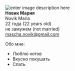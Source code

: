 ![enter image description    here](https://sun1.beltelecom-by-minsk.userapi.com/s/v1/ig2/X77lD7wRnr9mWskPZkhZTeCuzaNqCYC23YH2q4E9bkqxjSRTm-Puh_XbBuu5Py3I8r3LCkrQIu5iqrcV3ufUUmD4.jpg?size=200x200&quality=96&crop=227,121,358,358&ava=1)  
**Новик Мария**     
Novik Maria  
22 года (22 years old)  
не замужем (not married)  
mascha.novik@gmail.com  

Обо мне:
 - Люблю котов
 - Вкусно покушать
 - Спать
